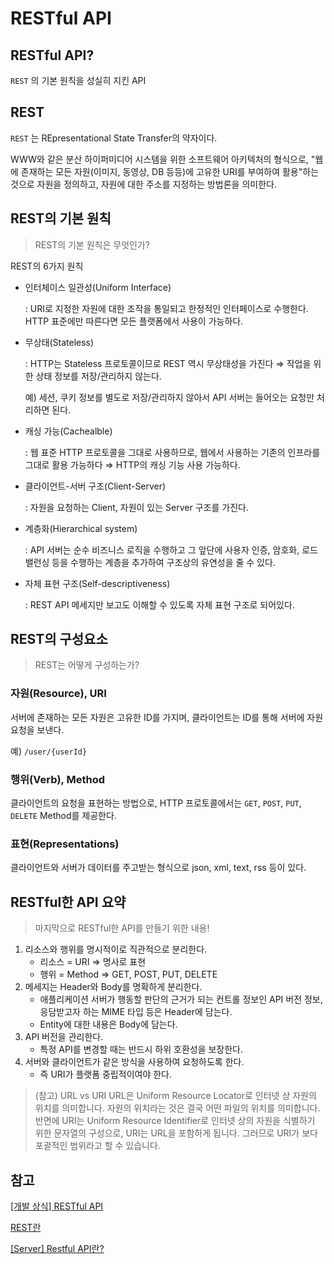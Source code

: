 # RESTful API

## RESTful API?

`REST` 의 기본 원칙을 성실히 지킨 API

## REST

`REST` 는 REpresentational State Transfer의 약자이다. 

WWW와 같은 분산 하이퍼미디어 시스템을 위한 소프트웨어 아키텍처의 형식으로, "웹에 존재하는 모든 자원(이미지, 동영상, DB 등등)에 고유한 URI를 부여하여 활용"하는 것으로 자원을 정의하고, 자원에 대한 주소를 지정하는 방법론을 의미한다.

## REST의 기본 원칙

> REST의 기본 원칙은 무엇인가?

REST의 6가지 원칙

- 인터체이스 일관성(Uniform Interface)

    : URI로 지정한 자원에 대한 조작을 통일되고 한정적인 인터페이스로 수행한다. HTTP 표준에만 따른다면 모든 플랫폼에서 사용이 가능하다.

- 무상태(Stateless)

    : HTTP는 Stateless 프로토콜이므로 REST 역시 무상태성을 가진다 ⇒ 작업을 위한 상태 정보를 저장/관리하지 않는다.

    예) 세션, 쿠키 정보를 별도로 저장/관리하지 않아서 API 서버는 들어오는 요청만 처리하면 된다.

- 캐싱 가능(Cachealble)

    : 웹 표준 HTTP 프로토콜을 그대로 사용하므로, 웹에서 사용하는 기존의 인프라를 그대로 활용 가능하다 ⇒ HTTP의 캐싱 기능 사용 가능하다.

- 클라이언트-서버 구조(Client-Server)

    : 자원을 요청하는 Client, 자원이 있는 Server 구조를 가진다.

- 계층화(Hierarchical system)

    : API 서버는 순수 비즈니스 로직을 수행하고 그 앞단에 사용자 인증, 암호화, 로드 밸런싱 등을 수행하는 계층을 추가하여 구조상의 유연성을 줄 수 있다.

- 자체 표현 구조(Self-descriptiveness)

    : REST API 메세지만 보고도 이해할 수 있도록 자체 표현 구조로 되어있다.

## REST의 구성요소

> REST는 어떻게 구성하는가?

### 자원(Resource), URI

서버에 존재하는 모든 자원은 고유한 ID를 가지며, 클라이언트는 ID를 통해  서버에 자원 요청을 보낸다. 

예) `/user/{userId}`

### 행위(Verb), Method

클라이언트의 요청을 표현하는 방법으로, HTTP 프로토콜에서는 `GET`,  `POST`, `PUT`, `DELETE` Method를 제공한다.

### 표현(Representations)

클라이언트와 서버가 데이터를 주고받는 형식으로 json, xml, text, rss 등이 있다.

## RESTful한 API 요약

> 마지막으로 RESTful한 API를 만들기 위한 내용!

1. 리소스와 행위를 명시적이로 직관적으로 분리한다.
    - 리소스 = URI ⇒ 명사로 표현
    - 행위 = Method ⇒ GET, POST, PUT, DELETE
2. 메세지는 Header와 Body를 명확하게 분리한다.
    - 애플리케이션 서버가 행동할 판단의 근거가 되는 컨트롤 정보인 API 버전 정보, 응담받고자 하는 MIME 타입 등은 Header에 담는다.
    - Entity에 대한 내용은 Body에 담는다.
3. API 버전을 관리한다.
    - 특정 API를 변경할 때는 반드시 하위 호환성을 보장한다.
4. 서버와 클라이언트가 같은 방식을 사용하여 요청하도록 한다.
    - 즉 URI가 플랫폼 중립적이여야 한다.

> (참고) URL vs URI
URL은 Uniform Resource Locator로 인터넷 상 자원의 위치를 의미합니다. 자원의 위치라는 것은 결국 어떤 파일의 위치를 의미합니다. 반면에 URI는 Uniform Resource Identifier로 인터넷 상의 자원을 식별하기 위한 문자열의 구성으로, URI는 URL을 포함하게 됩니다. 그러므로 URI가 보다 포괄적인 범위라고 할 수 있습니다.

## 참고

[[개발 상식] RESTful API](https://mizzo-dev.tistory.com/entry/RESTfulAPI)

[REST란](https://medium.com/@hckcksrl/rest%EB%9E%80-c602c3324196)

[[Server] Restful API란?](https://mangkyu.tistory.com/46)